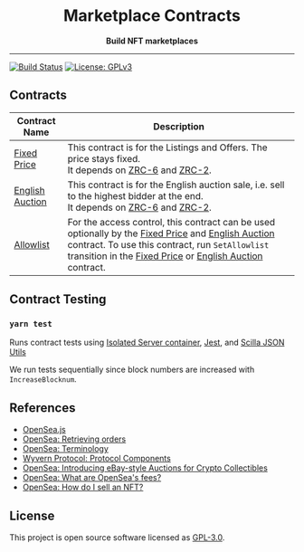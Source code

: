 [zrc-6]: https://github.com/Zilliqa/ZRC/blob/master/zrcs/zrc-6.md
[zrc-2]: https://github.com/Zilliqa/ZRC/blob/master/zrcs/zrc-2.md
[allowlist]: contracts/allowlist.scilla
[fixed price]: contracts/fixed_price.scilla
[english auction]: contracts/english_auction.scilla

<div align="center">
  <h1>
  Marketplace Contracts
  </h1>
  <strong>
  Build NFT marketplaces
  </strong>
</div>

<hr/>

[![Build Status](https://app.travis-ci.com/Zilliqa/marketplace-contracts.svg?token=6BrmjBEqdaGp73khUJCz&branch=main)](https://app.travis-ci.com/Zilliqa/marketplace-contracts) [![License: GPLv3](https://img.shields.io/badge/License-GPLv3-blue.svg)](LICENSE)

## Contracts

| Contract Name     | Description                                                                                                                                                                                                               |
| ----------------- | ------------------------------------------------------------------------------------------------------------------------------------------------------------------------------------------------------------------------- |
| [Fixed Price]     | This contract is for the Listings and Offers. The price stays fixed. <br/> It depends on [ZRC-6] and [ZRC-2].                                                                                                             |
| [English Auction] | This contract is for the English auction sale, i.e. sell to the highest bidder at the end. <br/> It depends on [ZRC-6] and [ZRC-2].                                                                                       |
| [Allowlist]       | For the access control, this contract can be used optionally by the [Fixed Price] and [English Auction] contract. To use this contract, run `SetAllowlist` transition in the [Fixed Price] or [English Auction] contract. |

## Contract Testing

### `yarn test`

Runs contract tests using [Isolated Server container](https://hub.docker.com/r/zilliqa/zilliqa-isolated-server), [Jest](https://jestjs.io/), and [Scilla JSON Utils](https://github.com/Zilliqa/scilla-json-utils)

We run tests sequentially since block numbers are increased with `IncreaseBlocknum`.

## References

- [OpenSea.js](https://github.com/ProjectOpenSea/opensea-js#getting-started)
- [OpenSea: Retrieving orders](https://docs.opensea.io/reference/retrieving-orders)
- [OpenSea: Terminology](https://docs.opensea.io/reference/terminology)
- [Wyvern Protocol: Protocol Components](https://wyvernprotocol.com/docs)
- [OpenSea: Introducing eBay-style Auctions for Crypto Collectibles](https://medium.com/opensea/introducing-ebay-style-auctions-for-crypto-collectibles-47ba856155de)
- [OpenSea: What are OpenSea's fees? ](https://support.opensea.io/hc/en-us/articles/1500011590241-What-are-OpenSea-s-fees-)
- [OpenSea: How do I sell an NFT? ](https://support.opensea.io/hc/en-us/articles/360063498333-How-do-I-sell-an-NFT-)

## License

This project is open source software licensed as [GPL-3.0](https://github.com/zilliqa/marketplace-contracts/blob/main/LICENSE).
